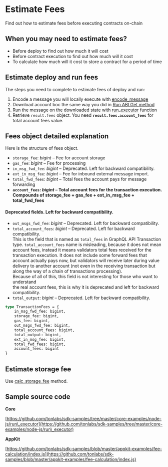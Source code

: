 # Estimate Fees

Find out how to estimate fees before executing contracts on-chain

## When you may need to estimate fees?

* Before deploy to find out how much it will cost
* Before contract execution to find out how much will it cost
* To calculate how much will it cost to store a contract for a period of time

## Estimate deploy and run fees

The steps you need to complete to estimate fees of deploy and run:

1. Encode a message you will locally execute with [encode\_message](../../reference/types-and-methods/mod\_abi.md#encode\_message)
2. Download account boc the same way you did in [Run ABI Get method](run\_abi\_get\_method.md)
3. Run the message on the downloaded state with [run\_executor](../../reference/types-and-methods/mod\_tvm.md#run\_executor) function
4. Retrieve `result.fees` object. You need **`result.fees.account_fees`** for total account fees value.

## Fees object detailed explanation

Here is the structure of fees object.

* `storage_fee`: _bigint_ – Fee for account storage
* `gas_fee`: _bigint_ – Fee for processing
* `in_msg_fwd_fee`: _bigint_ – Deprecated. Left for backward compatibility.&#x20;
* `ext_in_msg_fee`: _bigint_ – Fee for inbound external message import.
* `total_fwd_fees`: _bigint_ – Total fees the account pays for message forwarding
* **`account_fees`: **_**bigint**_** – Total account fees for the transaction execution. Compounds of storage\_fee + gas\_fee + ext\_in\_msg\_fee + total\_fwd\_fees**

#### Deprecated fields. Left for backward compatibility.

* `out_msgs_fwd_fee`: _bigint_ – Deprecated. Left for backward compatibility.
* `total_account_fees`: _bigint_ – Deprecated.  Left for backward compatibility.\
  This is the field that is named as `total_fees` in GraphQL API Transaction type. `total_account_fees` name is misleading, because it does not mean account fees, instead it means validators total fees received for the transaction execution. It does not include some forward fees that account actually pays now, but validators will receive later during value delivery to another account (not even in the receiving transaction but along the way of a chain of transactions processing).\
  Because of all of this, this field is not interesting for those who want to understand\
  the real account fees, this is why it is deprecated and left for backward compatibility.
* `total_output`: _bigint_ – Deprecated. Left for backward compatibility.&#x20;

```graphql
type TransactionFees = {
    in_msg_fwd_fee: bigint,
    storage_fee: bigint,
    gas_fee: bigint,
    out_msgs_fwd_fee: bigint,
    total_account_fees: bigint,
    total_output: bigint,
    ext_in_msg_fee: bigint,
    total_fwd_fees: bigint,
    account_fees: bigint
}
```

## Estimate storage fee

Use [calc\_storage\_fee](../../reference/types-and-methods/mod\_utils.md#calc\_storage\_fee) method.

## Sample source code

**Core**

[https://github.com/tonlabs/sdk-samples/tree/master/core-examples/node-js/run\_executor](https://github.com/tonlabs/sdk-samples/tree/master/core-examples/node-js/run\_executor)

**AppKit**

[https://github.com/tonlabs/sdk-samples/blob/master/appkit-examples/fee-calculation/index.js](https://github.com/tonlabs/sdk-samples/blob/master/appkit-examples/fee-calculation/index.js)
